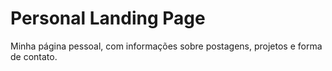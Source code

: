# Personal Landing Page

Minha página pessoal, com informações sobre postagens, projetos e forma de contato.